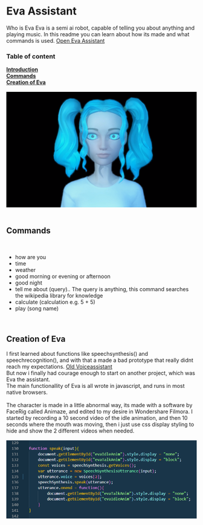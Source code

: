 # Eva Assistant
Who is Eva
Eva is a semi ai robot, capable of telling you about anything and playing music.
In this readme you can learn about how its made and what commands is used.
[Open Eva Assistant](https://codezhifty.github.io/voiceassistant/)
<br>

### Table of content
**[Introduction](#eva-assistant)**
<br>
**[Commands](#Commands)**
<br>
**[Creation of Eva](#creation-of-eva)**
<br>
<br>
![alt text](https://github.com/CodeZhifty/voiceassistant/blob/main/images/evaassistant.png)
<br>
<br>

## Commands
<br>

* how are you
* time
* weather
* good morning or evening or afternoon
* good night
* tell me about (query).. The query is anything, this command searches the wikipedia library for knowledge
* calculate (calculation e.g. 5 + 5)
* play (song name)
<br>

## Creation of Eva
I first learned about functions like speechsynthesis() and speechrecognition(), and with that a made a bad prototype that really didnt reach my expectations.
[Old Voiceassistant](https://codezhifty.github.io/codezhifty/projects/voiceassistant/)
<br>
But now i finally had courage enough to start on another project, which was Eva the assistant.
<br>
The main functionallity of Eva is all wrote in javascript, and runs in most native browsers.
<br>
<br>
The character is made in a little abnormal way, its made with a software by FaceRig called Animaze, and edited to my desire in Wondershare Filmora. I started by recording a 10 second video of the idle animation, and then 10 seconds where the mouth was moving, then i just use css display styling to hide and show the 2 different videos when needed.
<br>
<br>
![alt text](https://github.com/CodeZhifty/voiceassistant/blob/main/images/javascriptSpeakFunction.png)